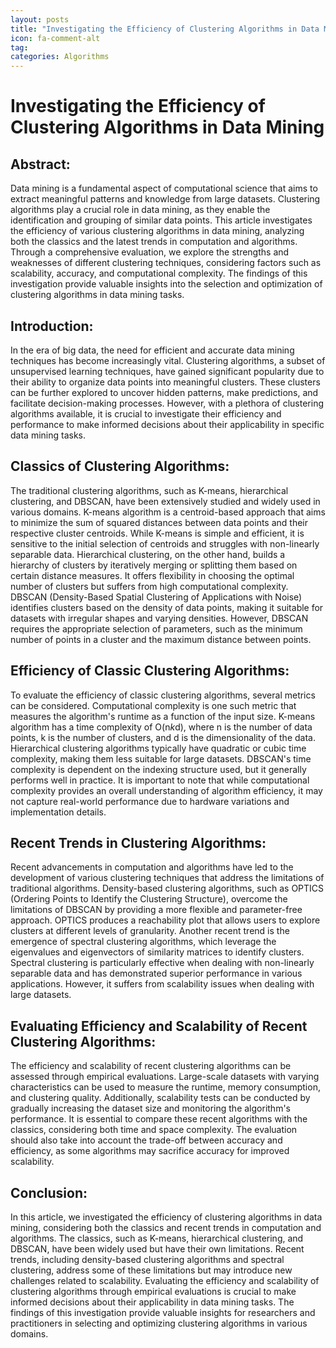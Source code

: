 ```yaml
---
layout: posts
title: "Investigating the Efficiency of Clustering Algorithms in Data Mining"
icon: fa-comment-alt
tag:      
categories: Algorithms
---
```



# Investigating the Efficiency of Clustering Algorithms in Data Mining

## Abstract:
Data mining is a fundamental aspect of computational science that aims to extract meaningful patterns and knowledge from large datasets. Clustering algorithms play a crucial role in data mining, as they enable the identification and grouping of similar data points. This article investigates the efficiency of various clustering algorithms in data mining, analyzing both the classics and the latest trends in computation and algorithms. Through a comprehensive evaluation, we explore the strengths and weaknesses of different clustering techniques, considering factors such as scalability, accuracy, and computational complexity. The findings of this investigation provide valuable insights into the selection and optimization of clustering algorithms in data mining tasks.

## Introduction:
In the era of big data, the need for efficient and accurate data mining techniques has become increasingly vital. Clustering algorithms, a subset of unsupervised learning techniques, have gained significant popularity due to their ability to organize data points into meaningful clusters. These clusters can be further explored to uncover hidden patterns, make predictions, and facilitate decision-making processes. However, with a plethora of clustering algorithms available, it is crucial to investigate their efficiency and performance to make informed decisions about their applicability in specific data mining tasks.

## Classics of Clustering Algorithms:
The traditional clustering algorithms, such as K-means, hierarchical clustering, and DBSCAN, have been extensively studied and widely used in various domains. K-means algorithm is a centroid-based approach that aims to minimize the sum of squared distances between data points and their respective cluster centroids. While K-means is simple and efficient, it is sensitive to the initial selection of centroids and struggles with non-linearly separable data. Hierarchical clustering, on the other hand, builds a hierarchy of clusters by iteratively merging or splitting them based on certain distance measures. It offers flexibility in choosing the optimal number of clusters but suffers from high computational complexity. DBSCAN (Density-Based Spatial Clustering of Applications with Noise) identifies clusters based on the density of data points, making it suitable for datasets with irregular shapes and varying densities. However, DBSCAN requires the appropriate selection of parameters, such as the minimum number of points in a cluster and the maximum distance between points.

## Efficiency of Classic Clustering Algorithms:
To evaluate the efficiency of classic clustering algorithms, several metrics can be considered. Computational complexity is one such metric that measures the algorithm's runtime as a function of the input size. K-means algorithm has a time complexity of O(n*k*d), where n is the number of data points, k is the number of clusters, and d is the dimensionality of the data. Hierarchical clustering algorithms typically have quadratic or cubic time complexity, making them less suitable for large datasets. DBSCAN's time complexity is dependent on the indexing structure used, but it generally performs well in practice. It is important to note that while computational complexity provides an overall understanding of algorithm efficiency, it may not capture real-world performance due to hardware variations and implementation details.

## Recent Trends in Clustering Algorithms:
Recent advancements in computation and algorithms have led to the development of various clustering techniques that address the limitations of traditional algorithms. Density-based clustering algorithms, such as OPTICS (Ordering Points to Identify the Clustering Structure), overcome the limitations of DBSCAN by providing a more flexible and parameter-free approach. OPTICS produces a reachability plot that allows users to explore clusters at different levels of granularity. Another recent trend is the emergence of spectral clustering algorithms, which leverage the eigenvalues and eigenvectors of similarity matrices to identify clusters. Spectral clustering is particularly effective when dealing with non-linearly separable data and has demonstrated superior performance in various applications. However, it suffers from scalability issues when dealing with large datasets.

## Evaluating Efficiency and Scalability of Recent Clustering Algorithms:
The efficiency and scalability of recent clustering algorithms can be assessed through empirical evaluations. Large-scale datasets with varying characteristics can be used to measure the runtime, memory consumption, and clustering quality. Additionally, scalability tests can be conducted by gradually increasing the dataset size and monitoring the algorithm's performance. It is essential to compare these recent algorithms with the classics, considering both time and space complexity. The evaluation should also take into account the trade-off between accuracy and efficiency, as some algorithms may sacrifice accuracy for improved scalability.

## Conclusion:
In this article, we investigated the efficiency of clustering algorithms in data mining, considering both the classics and recent trends in computation and algorithms. The classics, such as K-means, hierarchical clustering, and DBSCAN, have been widely used but have their own limitations. Recent trends, including density-based clustering algorithms and spectral clustering, address some of these limitations but may introduce new challenges related to scalability. Evaluating the efficiency and scalability of clustering algorithms through empirical evaluations is crucial to make informed decisions about their applicability in data mining tasks. The findings of this investigation provide valuable insights for researchers and practitioners in selecting and optimizing clustering algorithms in various domains.